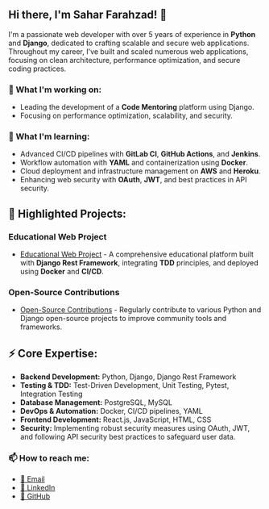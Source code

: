 ## Hi there, I'm Sahar Farahzad! 👋

I'm a passionate web developer with over 5 years of experience in **Python** and **Django**, dedicated to crafting scalable and secure web applications. Throughout my career, I've built and scaled numerous web applications, focusing on clean architecture, performance optimization, and secure coding practices. 

### 🔭 What I'm working on:
- Leading the development of a **Code Mentoring** platform using Django.
- Focusing on performance optimization, scalability, and security.

### 🌱 What I'm learning:
- Advanced CI/CD pipelines with **GitLab CI**, **GitHub Actions**, and **Jenkins**.
- Workflow automation with **YAML** and containerization using **Docker**.
- Cloud deployment and infrastructure management on **AWS** and **Heroku**.
- Enhancing web security with **OAuth**, **JWT**, and best practices in API security.

## 🚀 Highlighted Projects:
### Educational Web Project
- [Educational Web Project](https://kitcode.ir) - A comprehensive educational platform built with **Django Rest Framework**, integrating **TDD** principles, and deployed using **Docker** and **CI/CD**.

### Open-Source Contributions
- [Open-Source Contributions](https://github.com/thesaharfarahzad) - Regularly contribute to various Python and Django open-source projects to improve community tools and frameworks.

## ⚡ Core Expertise:
- **Backend Development:** Python, Django, Django Rest Framework
- **Testing & TDD:** Test-Driven Development, Unit Testing, Pytest, Integration Testing
- **Database Management:** PostgreSQL, MySQL
- **DevOps & Automation:** Docker, CI/CD pipelines, YAML
- **Frontend Development:** React.js, JavaScript, HTML, CSS
- **Security:** Implementing robust security measures using OAuth, JWT, and following API security best practices to safeguard user data.

### 📫 How to reach me:
- [📧 Email](mailto:s.farahzad91@gmail.com)
- [🔗 LinkedIn](https://linkedin.com/in/sahar-farahzad-7b7559ba)
- [🔗 GitHub](https://github.com/thesaharfarahzad)
